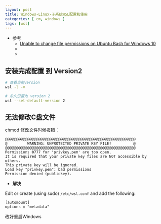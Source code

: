 ```yaml
---
layout: post
title: Windows-Linux-子系统WSL配置和使用
categories: [ cm, windows ]
tags: [wsl]
---
```


* 参考
  * [Unable to change file permissions on Ubuntu Bash for Windows 10](https://stackoverflow.com/a/50856772)
  * []()
  * []()

## 安装完成配置 到 Version2

~~~sh
# 查看当前version
wsl -l -v

# 永久设置为 version 2
wsl --set-default-version 2
~~~


## 无法修改C盘文件

chmod 修改文件时候报错：

~~~
@@@@@@@@@@@@@@@@@@@@@@@@@@@@@@@@@@@@@@@@@@@@@@@@@@@@@@@@@@@
@         WARNING: UNPROTECTED PRIVATE KEY FILE!          @
@@@@@@@@@@@@@@@@@@@@@@@@@@@@@@@@@@@@@@@@@@@@@@@@@@@@@@@@@@@
Permissions 0777 for 'privkey.pem' are too open.
It is required that your private key files are NOT accessible by others.
This private key will be ignored.
Load key "privkey.pem": bad permissions
Permission denied (publickey).
~~~

* **解决**

Edit or create (using sudo) `/etc/wsl.conf` and add the following:

~~~
[automount]
options = "metadata"
~~~

改好重启Windows




